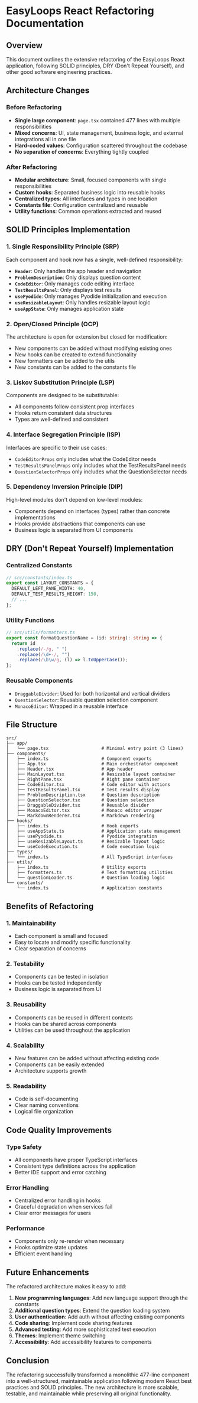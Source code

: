 # EasyLoops React Refactoring Documentation

## Overview

This document outlines the extensive refactoring of the EasyLoops React application, following SOLID principles, DRY (Don't Repeat Yourself), and other good software engineering practices.

## Architecture Changes

### Before Refactoring

- **Single large component**: `page.tsx` contained 477 lines with multiple responsibilities
- **Mixed concerns**: UI, state management, business logic, and external integrations all in one file
- **Hard-coded values**: Configuration scattered throughout the codebase
- **No separation of concerns**: Everything tightly coupled

### After Refactoring

- **Modular architecture**: Small, focused components with single responsibilities
- **Custom hooks**: Separated business logic into reusable hooks
- **Centralized types**: All interfaces and types in one location
- **Constants file**: Configuration centralized and reusable
- **Utility functions**: Common operations extracted and reused

## SOLID Principles Implementation

### 1. Single Responsibility Principle (SRP)

Each component and hook now has a single, well-defined responsibility:

- **`Header`**: Only handles the app header and navigation
- **`ProblemDescription`**: Only displays question content
- **`CodeEditor`**: Only manages code editing interface
- **`TestResultsPanel`**: Only displays test results
- **`usePyodide`**: Only manages Pyodide initialization and execution
- **`useResizableLayout`**: Only handles resizable layout logic
- **`useAppState`**: Only manages application state

### 2. Open/Closed Principle (OCP)

The architecture is open for extension but closed for modification:

- New components can be added without modifying existing ones
- New hooks can be created to extend functionality
- New formatters can be added to the utils
- New constants can be added to the constants file

### 3. Liskov Substitution Principle (LSP)

Components are designed to be substitutable:

- All components follow consistent prop interfaces
- Hooks return consistent data structures
- Types are well-defined and consistent

### 4. Interface Segregation Principle (ISP)

Interfaces are specific to their use cases:

- `CodeEditorProps` only includes what the CodeEditor needs
- `TestResultsPanelProps` only includes what the TestResultsPanel needs
- `QuestionSelectorProps` only includes what the QuestionSelector needs

### 5. Dependency Inversion Principle (DIP)

High-level modules don't depend on low-level modules:

- Components depend on interfaces (types) rather than concrete implementations
- Hooks provide abstractions that components can use
- Business logic is separated from UI components

## DRY (Don't Repeat Yourself) Implementation

### Centralized Constants

```typescript
// src/constants/index.ts
export const LAYOUT_CONSTANTS = {
  DEFAULT_LEFT_PANE_WIDTH: 40,
  DEFAULT_TEST_RESULTS_HEIGHT: 150,
  // ...
};
```

### Utility Functions

```typescript
// src/utils/formatters.ts
export const formatQuestionName = (id: string): string => {
  return id
    .replace(/-/g, " ")
    .replace(/\d+-/, "")
    .replace(/\b\w/g, (l) => l.toUpperCase());
};
```

### Reusable Components

- `DraggableDivider`: Used for both horizontal and vertical dividers
- `QuestionSelector`: Reusable question selection component
- `MonacoEditor`: Wrapped in a reusable interface

## File Structure

```
src/
├── app/
│   └── page.tsx                    # Minimal entry point (3 lines)
├── components/
│   ├── index.ts                    # Component exports
│   ├── App.tsx                     # Main orchestrator component
│   ├── Header.tsx                  # App header
│   ├── MainLayout.tsx              # Resizable layout container
│   ├── RightPane.tsx               # Right pane container
│   ├── CodeEditor.tsx              # Code editor with actions
│   ├── TestResultsPanel.tsx        # Test results display
│   ├── ProblemDescription.tsx      # Question description
│   ├── QuestionSelector.tsx        # Question selection
│   ├── DraggableDivider.tsx        # Reusable divider
│   ├── MonacoEditor.tsx            # Monaco editor wrapper
│   └── MarkdownRenderer.tsx        # Markdown rendering
├── hooks/
│   ├── index.ts                    # Hook exports
│   ├── useAppState.ts              # Application state management
│   ├── usePyodide.ts               # Pyodide integration
│   ├── useResizableLayout.ts       # Resizable layout logic
│   └── useCodeExecution.ts         # Code execution logic
├── types/
│   └── index.ts                    # All TypeScript interfaces
├── utils/
│   ├── index.ts                    # Utility exports
│   ├── formatters.ts               # Text formatting utilities
│   └── questionLoader.ts           # Question loading logic
└── constants/
    └── index.ts                    # Application constants
```

## Benefits of Refactoring

### 1. Maintainability

- Each component is small and focused
- Easy to locate and modify specific functionality
- Clear separation of concerns

### 2. Testability

- Components can be tested in isolation
- Hooks can be tested independently
- Business logic is separated from UI

### 3. Reusability

- Components can be reused in different contexts
- Hooks can be shared across components
- Utilities can be used throughout the application

### 4. Scalability

- New features can be added without affecting existing code
- Components can be easily extended
- Architecture supports growth

### 5. Readability

- Code is self-documenting
- Clear naming conventions
- Logical file organization

## Code Quality Improvements

### Type Safety

- All components have proper TypeScript interfaces
- Consistent type definitions across the application
- Better IDE support and error catching

### Error Handling

- Centralized error handling in hooks
- Graceful degradation when services fail
- Clear error messages for users

### Performance

- Components only re-render when necessary
- Hooks optimize state updates
- Efficient event handling

## Future Enhancements

The refactored architecture makes it easy to add:

1. **New programming languages**: Add new language support through the constants
2. **Additional question types**: Extend the question loading system
3. **User authentication**: Add auth without affecting existing components
4. **Code sharing**: Implement code sharing features
5. **Advanced testing**: Add more sophisticated test execution
6. **Themes**: Implement theme switching
7. **Accessibility**: Add accessibility features to components

## Conclusion

The refactoring successfully transformed a monolithic 477-line component into a well-structured, maintainable application following modern React best practices and SOLID principles. The new architecture is more scalable, testable, and maintainable while preserving all original functionality.
